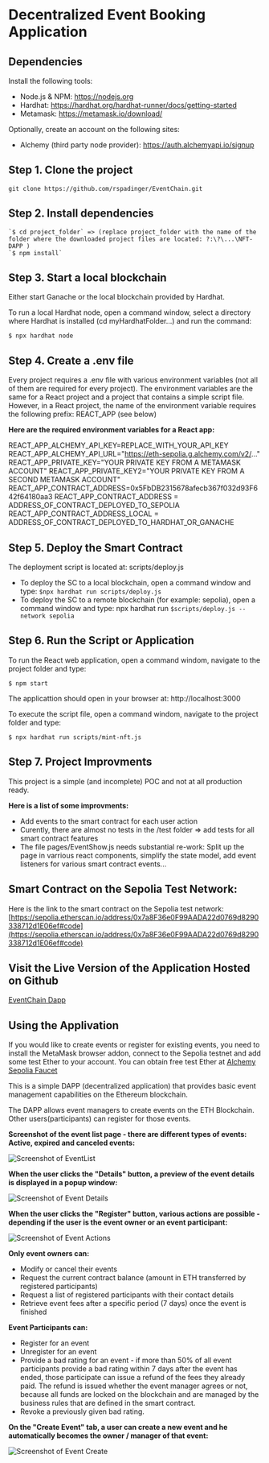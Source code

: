 # Decentralized Event Booking Application

## Dependencies

Install the following tools:

-   Node.js & NPM: https://nodejs.org
-   Hardhat: https://hardhat.org/hardhat-runner/docs/getting-started
-   Metamask: https://metamask.io/download/

Optionally, create an account on the following sites:

-   Alchemy (third party node provider): https://auth.alchemyapi.io/signup

## Step 1. Clone the project

`git clone https://github.com/rspadinger/EventChain.git`

## Step 2. Install dependencies

```
`$ cd project_folder` => (replace project_folder with the name of the folder where the downloaded project files are located: ?:\?\...\NFT-DAPP )
`$ npm install`
```

## Step 3. Start a local blockchain

Either start Ganache or the local blockchain provided by Hardhat.

To run a local Hardhat node, open a command window, select a directory where Hardhat is installed (cd myHardhatFolder...) and run the command:

`$ npx hardhat node`

## Step 4. Create a .env file

Every project requires a .env file with various environment variables (not all of them are required for every project).
The environment variables are the same for a React project and a project that contains a simple script file.
However, in a React project, the name of the environment variable requires the following prefix: REACT_APP (see below)

**Here are the required environment variables for a React app:**

REACT_APP_ALCHEMY_API_KEY=REPLACE_WITH_YOUR_API_KEY
REACT_APP_ALCHEMY_API_URL="https://eth-sepolia.g.alchemy.com/v2/..."
REACT_APP_PRIVATE_KEY="YOUR PRIVATE KEY FROM A METAMASK ACCOUNT"
REACT_APP_PRIVATE_KEY2="YOUR PRIVATE KEY FROM A SECOND METAMASK ACCOUNT"
REACT_APP_CONTRACT_ADDRESS=0x5FbDB2315678afecb367f032d93F642f64180aa3
REACT_APP_CONTRACT_ADDRESS = ADDRESS_OF_CONTRACT_DEPLOYED_TO_SEPOLIA
REACT_APP_CONTRACT_ADDRESS_LOCAL = ADDRESS_OF_CONTRACT_DEPLOYED_TO_HARDHAT_OR_GANACHE

## Step 5. Deploy the Smart Contract

The deployment script is located at: scripts/deploy.js

-   To deploy the SC to a local blockchain, open a command window and type: `$npx hardhat run scripts/deploy.js`
-   To deploy the SC to a remote blockchain (for example: sepolia), open a command window and type: npx hardhat run `$scripts/deploy.js --network sepolia`

## Step 6. Run the Script or Application

To run the React web application, open a command windom, navigate to the project folder and type:

`$ npm start`

The applicattion should open in your browser at: http://localhost:3000

To execute the script file, open a command windom, navigate to the project folder and type:

`$ npx hardhat run scripts/mint-nft.js`

## Step 7. Project Improvments

This project is a simple (and incomplete) POC and not at all production ready.

**Here is a list of some improvments:**

-   Add events to the smart contract for each user action
-   Curently, there are almost no tests in the /test folder => add tests for all smart contract features
-   The file pages/EventShow.js needs substantial re-work: Split up the page in varrious react components, simplify the state model, add event listeners for various smart contract events...

## Smart Contract on the Sepolia Test Network:

Here is the link to the smart contract on the Sepolia test network: [https://sepolia.etherscan.io/address/0x7a8F36e0F99AADA22d0769d8290338712d1E06ef#code](https://sepolia.etherscan.io/address/0x7a8F36e0F99AADA22d0769d8290338712d1E06ef#code)

## Visit the Live Version of the Application Hosted on Github

[EventChain Dapp](https://rspadinger.github.io/EventChain/)

## Using the Applivation

If you would like to create events or register for existing events, you need to install the MetaMask browser addon, connect to the Sepolia testnet and add some test Ether to your account. You can obtain free test Ether at [Alchemy Sepolia Faucet](https://sepoliafaucet.com/)

This is a simple DAPP (decentralized application) that provides basic event management capabilities on the Ethereum blockchain.

The DAPP allows event managers to create events on the ETH Blockchain. Other users(participants) can register for those events.

**Screenshot of the event list page - there are different types of events: Active, expired and canceled events:**

![Screenshot of EventList](https://rspadinger.github.io/EventChain/EventList.png)

**When the user clicks the "Details" button, a preview of the event details is displayed in a popup window:**

![Screenshot of Event Details](https://rspadinger.github.io/EventChain/EventDetail.png)

**When the user clicks the "Register" button, various actions are possible - depending if the user is the event owner or an event participant:**

![Screenshot of Event Actions](https://rspadinger.github.io/EventChain/EventActionOwner.png)

**Only event owners can:**

-   Modify or cancel their events
-   Request the current contract balance (amount in ETH transferred by registered participants)
-   Request a list of registered participants with their contact details
-   Retrieve event fees after a specific period (7 days) once the event is finished

**Event Participants can:**

-   Register for an event
-   Unregister for an event
-   Provide a bad rating for an event - if more than 50% of all event participants provide a bad rating within 7 days after the event has ended, those participate can issue a refund of the fees they already paid. The refund is issued whether the event manager agrees or not, because all funds are locked on the blockchain and are managed by the business rules that are defined in the smart contract.
-   Revoke a previously given bad rating.

**On the "Create Event" tab, a user can create a new event and he automatically becomes the owner / manager of that event:**

![Screenshot of Event Create](https://rspadinger.github.io/EventChain/EventCreate.png)
